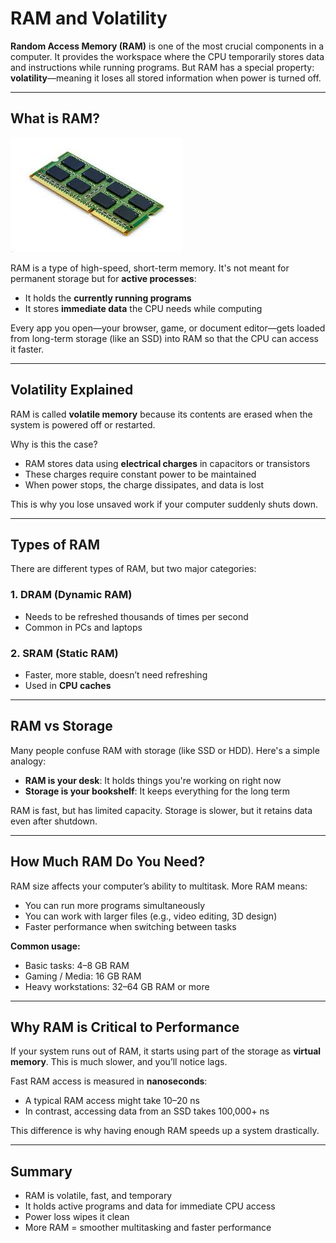 # RAM and Volatility

**Random Access Memory (RAM)** is one of the most crucial components in a computer. It provides the workspace where the CPU temporarily stores data and instructions while running programs. But RAM has a special property: **volatility**—meaning it loses all stored information when power is turned off.

---

## What is RAM?

![1752832856916](image/016_ram_and_volatility/1752832856916.png)

RAM is a type of high-speed, short-term memory. It's not meant for permanent storage but for **active processes**:

* It holds the **currently running programs**
* It stores **immediate data** the CPU needs while computing

Every app you open—your browser, game, or document editor—gets loaded from long-term storage (like an SSD) into RAM so that the CPU can access it faster.

---

## Volatility Explained

RAM is called **volatile memory** because its contents are erased when the system is powered off or restarted.

Why is this the case?

* RAM stores data using **electrical charges** in capacitors or transistors
* These charges require constant power to be maintained
* When power stops, the charge dissipates, and data is lost

This is why you lose unsaved work if your computer suddenly shuts down.

---

## Types of RAM

There are different types of RAM, but two major categories:

### 1. **DRAM (Dynamic RAM)**

* Needs to be refreshed thousands of times per second
* Common in PCs and laptops

### 2. **SRAM (Static RAM)**

* Faster, more stable, doesn’t need refreshing
* Used in **CPU caches**

---

## RAM vs Storage

Many people confuse RAM with storage (like SSD or HDD). Here's a simple analogy:

* **RAM is your desk**: It holds things you're working on right now
* **Storage is your bookshelf**: It keeps everything for the long term

RAM is fast, but has limited capacity. Storage is slower, but it retains data even after shutdown.

---

## How Much RAM Do You Need?

RAM size affects your computer’s ability to multitask. More RAM means:

* You can run more programs simultaneously
* You can work with larger files (e.g., video editing, 3D design)
* Faster performance when switching between tasks

**Common usage:**

* Basic tasks: 4–8 GB RAM
* Gaming / Media: 16 GB RAM
* Heavy workstations: 32–64 GB RAM or more

---

## Why RAM is Critical to Performance

If your system runs out of RAM, it starts using part of the storage as **virtual memory**. This is much slower, and you’ll notice lags.

Fast RAM access is measured in **nanoseconds**:

* A typical RAM access might take 10–20 ns
* In contrast, accessing data from an SSD takes 100,000+ ns

This difference is why having enough RAM speeds up a system drastically.

---

## Summary

* RAM is volatile, fast, and temporary
* It holds active programs and data for immediate CPU access
* Power loss wipes it clean
* More RAM = smoother multitasking and faster performance
